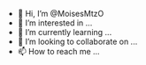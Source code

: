 - 👋 Hi, I’m @MoisesMtzO
- 👀 I’m interested in ...
- 🌱 I’m currently learning ...
- 💞️ I’m looking to collaborate on ...
- 📫 How to reach me ...

<!---
MoisesMtzO/MoisesMtzO is a ✨ special ✨ repository because its `README.md` (this file) appears on your GitHub profile.
You can click the Preview link to take a look at your changes.
--->
